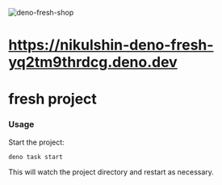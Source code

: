 ![deno-fresh-shop](https://drive.google.com/file/d/1GEotKwAPzxfXCDuf9a44L6vLZm8IZwhU/view?usp=drive_link)
# https://nikulshin-deno-fresh-yq2tm9thrdcg.deno.dev

# fresh project

### Usage

Start the project:

```
deno task start
```

This will watch the project directory and restart as necessary.

